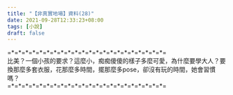 ```yaml
---
title: "【非真實地場】資料(28)"
date: 2021-09-28T12:33:23+08:00
tags: [小說]
draft: false
---
```


=\*=\*=\*=\*=\*=\*=\*=\*=\*=\*=\*=\*=\*=\*=\*=\*=\*=\*=\*=\*=\*=\*=  
比美？一個小孩的要求？這麼小，痴痴傻傻的樣子多麼可愛，為什麼要學大人？要換那麼多套衣服，花那麼多時間，擺那麼多pose，卻沒有玩的時間，她會習慣嗎？  
=\*=\*=\*=\*=\*=\*=\*=\*=\*=\*=\*=\*=\*=\*=\*=\*=\*=\*=\*=\*=\*=\*=  
